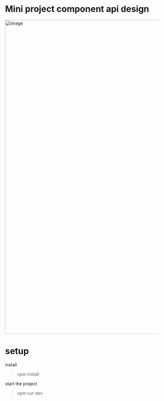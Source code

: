 # Mini project component api design

<img width="1025" height="1026" alt="image" src="https://github.com/user-attachments/assets/facde87a-1d54-4540-9c29-67cf47ced00c" />

# setup

install
> npm install

start the project
> npm run dev
